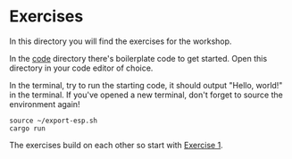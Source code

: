 # Exercises

In this directory you will find the exercises for the workshop.

In the [code](./code) directory there's boilerplate code to get started. Open this directory in your code editor of choice.

In the terminal, try to run the starting code, it should output "Hello, world!" in the terminal. If you've opened a new terminal, don't forget to source the environment again!

```
source ~/export-esp.sh
cargo run
```

The exercises build on each other so start with [Exercise 1](./exercise_1).
